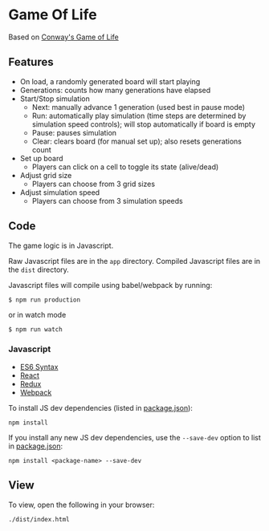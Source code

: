 # Game Of Life

Based on
[Conway's Game of Life](https://en.wikipedia.org/wiki/Conway%27s_Game_of_Life)

## Features

- On load, a randomly generated board will start playing
- Generations: counts how many generations have elapsed
- Start/Stop simulation
  - Next: manually advance 1 generation (used best in pause mode)
  - Run: automatically play simulation (time steps are determined by simulation speed controls); will stop automatically if board is empty
  - Pause: pauses simulation
  - Clear: clears board (for manual set up); also resets generations count
- Set up board
  - Players can click on a cell to toggle its state (alive/dead)
- Adjust grid size
  - Players can choose from 3 grid sizes
- Adjust simulation speed
  - Players can choose from 3 simulation speeds

## Code

The game logic is in Javascript.

Raw Javascript files are in the `app` directory. Compiled Javascript files are in the `dist` directory.

Javascript files will compile using babel/webpack by running:
```
$ npm run production
```
or in watch mode
```
$ npm run watch
```

### Javascript
- [ES6 Syntax](http://es6-features.org/#Constants)
- [React](https://facebook.github.io/react/)
- [Redux](http://redux.js.org/)
- [Webpack](http://webpack.github.io/)

To install JS dev dependencies (listed in [package.json](package.json)):
```
npm install
```

If you install any new JS dev dependencies, use the `--save-dev` option to list
in [package.json](package.json):
```
npm install <package-name> --save-dev
```

## View

To view, open the following in your browser:
```
./dist/index.html
```
